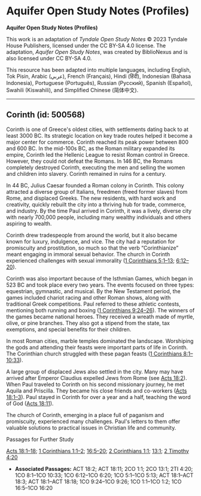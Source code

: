 # Aquifer Open Study Notes (Profiles)

**Aquifer Open Study Notes (Profiles)**

This work is an adaptation of *Tyndale Open Study Notes* © 2023 Tyndale House Publishers, licensed under the CC BY\-SA 4\.0 license. The adaptation, *Aquifer Open Study Notes*, was created by BiblioNexus and is also licensed under CC BY\-SA 4\.0\.

This resource has been adapted into multiple languages, including English, Tok Pisin, Arabic (عربي), French (Français), Hindi (हिंदी), Indonesian (Bahasa Indonesia), Portuguese (Português), Russian (Русский), Spanish (Español), Swahili (Kiswahili), and Simplified Chinese (简体中文).



--------------------------------

## Corinth (id: 500568)

Corinth is one of Greece's oldest cities, with settlements dating back to at least 3000 BC. Its strategic location on key trade routes helped it become a major center for commerce. Corinth reached its peak power between 800 and 600 BC. In the mid\-100s BC, as the Roman military expanded its empire, Corinth led the Hellenic League to resist Roman control in Greece. However, they could not defeat the Romans. In 146 BC, the Romans completely destroyed Corinth, executing the men and selling the women and children into slavery. Corinth remained in ruins for a century.

In 44 BC, Julius Caesar founded a Roman colony in Corinth. This colony attracted a diverse group of Italians, freedmen (freed former slaves) from Rome, and displaced Greeks. The new residents, with hard work and creativity, quickly rebuilt the city into a thriving hub for trade, commerce, and industry. By the time Paul arrived in Corinth, it was a lively, diverse city with nearly 700,000 people, including many wealthy individuals and others aspiring to wealth. 

Corinth drew tradespeople from around the world, but it also became known for luxury, indulgence, and vice. The city had a reputation for promiscuity and prostitution, so much so that the verb “Corinthianize” meant engaging in immoral sexual behavior. The church in Corinth experienced challenges with sexual immorality ([1 Corinthians 5:1–13](https://ref.ly/1Cor5:1-1Cor5:13); [6:12–20](https://ref.ly/1Cor6:12-1Cor6:20)).

Corinth was also important because of the Isthmian Games, which began in 523 BC and took place every two years. The events focused on three types: equestrian, gymnastic, and musical. By the New Testament period, the games included chariot racing and other Roman shows, along with traditional Greek competitions. Paul referred to these athletic contests, mentioning both running and boxing ([1 Corinthians 9:24–26](https://ref.ly/1Cor9:24-1Cor9:26)). The winners of the games became national heroes. They received a wreath made of myrtle, olive, or pine branches. They also got a stipend from the state, tax exemptions, and special benefits for their children.

In most Roman cities, marble temples dominated the landscape. Worshiping the gods and attending their feasts were important parts of life in Corinth. The Corinthian church struggled with these pagan feasts ([1 Corinthians 8:1–10:33](https://ref.ly/1Cor8:1-1Cor10:33)).

A large group of displaced Jews also settled in the city. Many may have arrived after Emperor Claudius expelled Jews from Rome (see [Acts 18:2](https://ref.ly/Acts18:2)). When Paul traveled to Corinth on his second missionary journey, he met Aquila and Priscilla. They became his close friends and co\-workers ([Acts 18:1–3](https://ref.ly/Acts18:1-Acts18:3)). Paul stayed in Corinth for over a year and a half, teaching the word of God ([Acts 18:11](https://ref.ly/Acts18:11)).

The church of Corinth, emerging in a place full of paganism and promiscuity, experienced many challenges. Paul's letters to them offer valuable solutions to practical issues in Christian life and community.

Passages for Further Study

[Acts 18:1–18](https://ref.ly/Acts18:1-Acts18:18); [1 Corinthians 1:1–2](https://ref.ly/1Cor1:1-1Cor1:2); [16:5–20](https://ref.ly/1Cor16:5-1Cor16:20); [2 Corinthians 1:1](https://ref.ly/2Cor1:1); [13:1](https://ref.ly/2Cor13:1); [2 Timothy 4:20](https://ref.ly/2Tim4:20)

* **Associated Passages:** ACT 18:2; ACT 18:11; 2CO 1:1; 2CO 13:1; 2TI 4:20; 1CO 8:1–1CO 10:33; 1CO 6:12–1CO 6:20; 1CO 5:1–1CO 5:13; ACT 18:1–ACT 18:3; ACT 18:1–ACT 18:18; 1CO 9:24–1CO 9:26; 1CO 1:1–1CO 1:2; 1CO 16:5–1CO 16:20

